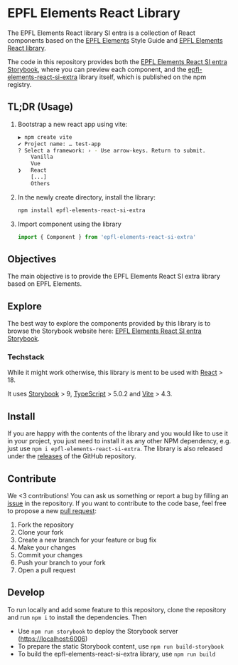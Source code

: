 # EPFL Elements React Library

The EPFL Elements React library SI entra is a collection of React
components based on the [EPFL Elements] Style Guide and [EPFL Elements React library].

The code in this repository provides both the [EPFL Elements React SI entra Storybook],
where you can preview each component, and the [epfl-elements-react-si-extra] library
itself, which is published on the npm registry.

[EPFL Elements]: https://epfl-si.github.io/elements/#/
[EPFL Elements React library]: https://epfl-si.github.io/epfl-elements-react/?path=/docs/documentation-introduction--documentation
[EPFL Elements React SI entra Storybook]: https://epfl-si.github.io/epfl-elements-react-si-extra
[epfl-elements-react-si-extra]: https://www.npmjs.com/package/epfl-elements-react-si-extra

## TL;DR (Usage)

1. Bootstrap a new react app using vite:  
    ```sh
    ▶ npm create vite
    ✔ Project name: … test-app
    ? Select a framework: › - Use arrow-keys. Return to submit.
        Vanilla
        Vue
    ❯   React
        [...]
        Others
    ```
1. In the newly create directory, install the library:  
    ```sh
    npm install epfl-elements-react-si-extra
    ```
1. Import component using the library  
    ```js
    import { Component } from 'epfl-elements-react-si-extra'
    ```

## Objectives

The main objective is to provide the EPFL Elements React SI extra library based on EPFL Elements.

## Explore

The best way to explore the components provided by this library is to browse
the Storybook website here: [EPFL Elements React SI entra Storybook].

### Techstack

While it might work otherwise, this library is ment to be used with [React] > 18.

It uses [Storybook] > 9, [TypeScript] > 5.0.2 and [Vite] > 4.3.

[React]: https://react.dev/
[Storybook]: https://storybook.js.org/
[TypeScript]: https://www.typescriptlang.org/
[Vite]: https://vitejs.dev/


## Install

If you are happy with the contents of the library and you would like to use it
in your project, you just need to install it as any other NPM dependency, e.g.
just use `npm i epfl-elements-react-si-extra`. The library is also released under the 
[releases] of the GitHub repository.

[releases]: https://github.com/epfl-si/epfl-elements-react-si-extra/releases

## Contribute

We <3 contributions! You can ask us something or report a bug by filling an 
[issue] in the repository. If you want to contribute to the code base, feel free
to propose a new [pull request]:
  1. Fork the repository
  2. Clone your fork
  3. Create a new branch for your feature or bug fix
  4. Make your changes
  5. Commit your changes
  6. Push your branch to your fork
  7. Open a pull request

[issue]: https://github.com/epfl-si/epfl-elements-react-si-extra/issues
[pull request]: https://docs.github.com/en/pull-requests/collaborating-with-pull-requests/proposing-changes-to-your-work-with-pull-requests/about-pull-requests


## Develop

To run locally and add some feature to this repository, clone the repository and
run `npm i` to install the dependencies. Then

  - Use `npm run storybook` to deploy the Storybook server (<https://localhost:6006>)
  - To prepare the static Storybook content, use `npm run build-storybook`
  - To build the epfl-elements-react-si-extra library, use `npm run build`
